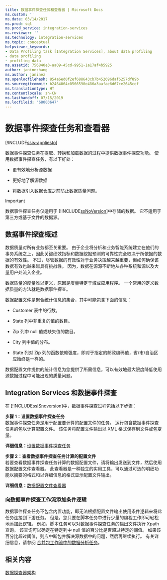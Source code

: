 ```yaml
---
title: 数据事件探查任务和查看器 | Microsoft Docs
ms.custom: ''
ms.date: 03/14/2017
ms.prod: sql
ms.prod_service: integration-services
ms.reviewer: ''
ms.technology: integration-services
ms.topic: conceptual
helpviewer_keywords:
- Data Profiling task [Integration Services], about data profiling
- data profiling
- profiling data
ms.assetid: 756840e3-aa09-45cd-9951-1a17af4b5925
author: janinezhang
ms.author: janinez
ms.openlocfilehash: 854a6ed0f2ef688643cb7b452696daf6257df89b
ms.sourcegitcommit: b2464064c0566590e486a3aafae6d67ce2645cef
ms.translationtype: HT
ms.contentlocale: zh-CN
ms.lasthandoff: 07/15/2019
ms.locfileid: "68003647"
---
```

# <a name="data-profiling-task-and-viewer"></a>数据事件探查任务和查看器

[!INCLUDE[ssis-appliesto](../../includes/ssis-appliesto-ssvrpluslinux-asdb-asdw-xxx.md)]


  数据事件探查任务在提取、转换和加载数据的过程中提供数据事件探查功能。 使用数据事件探查任务，有以下好处：  
  
-   更有效地分析源数据  
  
-   更好地了解源数据  
  
-   将数据引入数据仓库之前防止数据质量问题。  
  
> [!IMPORTANT]  
>  数据事件探查任务仅适用于 [!INCLUDE[ssNoVersion](../../includes/ssnoversion-md.md)]中存储的数据。 它不适用于第三方或基于文件的数据源。  
  
## <a name="data-profiling-overview"></a>数据事件探查概述  
 数据质量对所有业务都至关重要。 由于企业将分析和业务智能系统建立在他们的事务系统之上，因此关键绩效指标和数据挖掘预测的可靠性完全取决于所依据的数据的有效性。 不过，尽管数据的有效性对于业务决策越来越重要，但如何确保该数据有效也越来越具有挑战性。 因为，数据在源源不断地从各种系统和源以及大量用户处流入企业。  
  
 数据质量的度量难以定义，原因是度量特定于域或应用程序。 一个常用的定义数据质量的方法就是数据事件探查。  
  
 数据配置文件是聚合统计信息的集合，其中可能包含下面的信息：  
  
-   Customer 表中的行数。  
  
-   State 列中非重复的值的数目。  
  
-   Zip 列中 null 值或缺失值的数目。  
  
-   City 列中值的分布。  
  
-   State 列对 Zip 列的函数依赖强度，即对于指定的邮政编码值，省/市/自治区应始终是一样的。  
  
 数据配置文件提供的统计信息为您提供了所需信息，可以有效地最大限度降低使用源数据过程中可能出现的质量问题。  
  
## <a name="integration-services-and-data-profiling"></a>Integration Services 和数据事件探查  
 在 [!INCLUDE[ssISnoversion](../../includes/ssisnoversion-md.md)]中，数据事件探查过程包括以下步骤：  
  
 **步骤 1：设置数据事件探查任务**  
 数据事件探查任务是用于配置要计算的配置文件的任务。 运行包含数据事件探查任务的包以计算配置文件。 该任务将配置文件输出以 XML 格式保存到文件或包变量。  
  
 **详细信息：**[设置数据事件探查任务](../../integration-services/control-flow/setup-of-the-data-profiling-task.md)  
  
 **步骤 2：查看数据事件探查任务计算的配置文件**  
 若要查看数据事件探查任务计算的数据配置文件，请将输出发送到文件，然后使用数据配置文件查看器。 此查看器是一种独立的实用工具，可以通过可选的明细功能以摘要的格式和以详细信息的格式显示配置文件输出。  
  
 **详细信息：**[数据配置文件查看器](../../integration-services/control-flow/data-profile-viewer.md)  
  
### <a name="addition-of-conditional-logic-to-the-data-profiling-workflow"></a>向数据事件探查工作流添加条件逻辑  
 数据事件探查任务不包含内置功能，即无法根据配置文件输出使用条件逻辑来将此任务连接到下游任务。 但是，您只要在脚本任务中进行少量的编程工作即可轻松地添加此逻辑。 例如，脚本任务可以对数据事件探查任务的输出文件执行 Xpath 查询。 该查询可以确定在特定列中 null 值的百分比是否超过特定的阈值。 如果该百分比超过阈值，则应中断包并解决源数据中的问题，然后再继续执行。 有关详细信息，请参阅 [合并包工作流中的数据分析任务](../../integration-services/control-flow/incorporate-a-data-profiling-task-in-package-workflow.md)。  
  
## <a name="related-content"></a>相关内容  
 [数据探查器架构](https://go.microsoft.com/fwlink/?LinkId=251524)  
  
  
